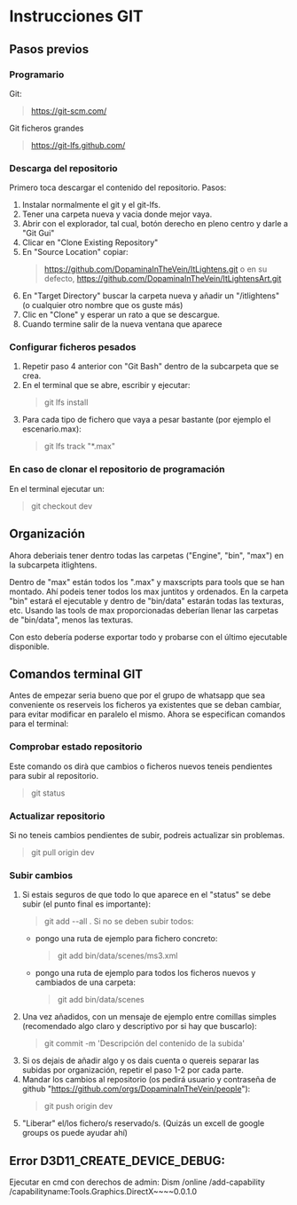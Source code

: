 # Instrucciones GIT

## Pasos previos

### Programario

Git:
> https://git-scm.com/

Git ficheros grandes
> https://git-lfs.github.com/

### Descarga del repositorio

Primero toca descargar el contenido del repositorio. Pasos:

1. Instalar normalmente el git y el git-lfs.
2. Tener una carpeta nueva y vacia donde mejor vaya.
3. Abrir con el explorador, tal cual, botón derecho en pleno centro y darle a "Git Gui"
4. Clicar en "Clone Existing Repository"
5. En "Source Location" copiar:
	> https://github.com/DopaminaInTheVein/ItLightens.git
	o en su defecto,
	> https://github.com/DopaminaInTheVein/ItLightensArt.git
6. En "Target Directory" buscar la carpeta nueva y añadir un "/itlightens" (o cualquier otro nombre que os guste más)
7. Clic en "Clone" y esperar un rato a que se descargue.
8. Cuando termine salir de la nueva ventana que aparece

### Configurar ficheros pesados
1. Repetir paso 4 anterior con "Git Bash" dentro de la subcarpeta que se crea.
2. En el terminal que se abre, escribir y ejecutar:
	> git lfs install
3. Para cada tipo de fichero que vaya a pesar bastante (por ejemplo el escenario.max):
	> git lfs track "*.max"
	
### En caso de clonar el repositorio de programación

En el terminal ejecutar un:
> git checkout dev

## Organización

Ahora deberiais tener dentro todas las carpetas ("Engine", "bin", "max") en la subcarpeta itlightens.

Dentro de "max" están todos los ".max" y maxscripts para tools que se han montado. Ahí podeis tener todos los max juntitos y ordenados.
En la carpeta "bin" estará el ejecutable y dentro de "bin/data" estarán todas las texturas, etc.
Usando las tools de max proporcionadas deberían llenar las carpetas de "bin/data", menos las texturas.

Con esto debería poderse exportar todo y probarse con el último ejecutable disponible.

## Comandos terminal GIT

Antes de empezar seria bueno que por el grupo de whatsapp que sea conveniente os reserveis los ficheros ya existentes que se deban cambiar, para evitar modificar en paralelo el mismo.
Ahora se especifican comandos para el terminal:

### Comprobar estado repositorio
Este comando os dirà que cambios o ficheros nuevos teneis pendientes para subir al repositorio.
> git status

### Actualizar repositorio
Si no teneis cambios pendientes de subir, podreis actualizar sin problemas.
> git pull origin dev

### Subir cambios
1. Si estais seguros de que todo lo que aparece en el "status" se debe subir (el punto final es importante):
	> git add --all .
	Si no se deben subir todos:
	* pongo una ruta de ejemplo para fichero concreto:
		> git add bin/data/scenes/ms3.xml
	* pongo una ruta de ejemplo para todos los ficheros nuevos y cambiados de una carpeta:
		> git add bin/data/scenes
2. Una vez añadidos, con un mensaje de ejemplo entre comillas simples (recomendado algo claro y descriptivo por si hay que buscarlo):
	> git commit -m 'Descripción del contenido de la subida'
3. Si os dejais de añadir algo y os dais cuenta o quereis separar las subidas por organización, repetir el paso 1-2 por cada parte.
4. Mandar los cambios al repositorio (os pedirá usuario y contraseña de github "https://github.com/orgs/DopaminaInTheVein/people"):
	> git push origin dev
5. "Liberar" el/los fichero/s reservado/s. (Quizás un excell de google groups os puede ayudar ahí)

Error D3D11_CREATE_DEVICE_DEBUG:
--------------------
Ejecutar en cmd con derechos de admin:
Dism /online /add-capability /capabilityname:Tools.Graphics.DirectX~~~~0.0.1.0